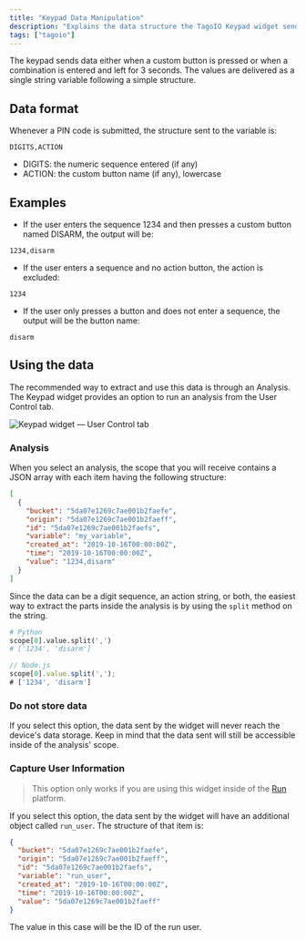 ```yaml
---
title: "Keypad Data Manipulation"
description: "Explains the data structure the TagoIO Keypad widget sends when users enter PINs or press custom buttons, with examples and guidance on extracting that data using an analysis via the User Control tab."
tags: ["tagoio"]
---
```

The keypad sends data either when a custom button is pressed or when a combination is entered and left for 3 seconds. The values are delivered as a single string variable following a simple structure.

## Data format
Whenever a PIN code is submitted, the structure sent to the variable is:

```text
DIGITS,ACTION
```

- DIGITS: the numeric sequence entered (if any)
- ACTION: the custom button name (if any), lowercase

## Examples
- If the user enters the sequence 1234 and then presses a custom button named DISARM, the output will be:

```text
1234,disarm
```

- If the user enters a sequence and no action button, the action is excluded:

```text
1234
```

- If the user only presses a button and does not enter a sequence, the output will be the button name:

```text
disarm
```

## Using the data
The recommended way to extract and use this data is through an Analysis. The Keypad widget provides an option to run an analysis from the User Control tab.

![Keypad widget — User Control tab](/docs_imagem/tagoio/keypad-data-manipulation-2.png)

### Analysis
When you select an analysis, the scope that you will receive contains a JSON array with each item having the following structure:

```json
[
  {
    "bucket": "5da07e1269c7ae001b2faefe",
    "origin": "5da07e1269c7ae001b2faeff",
    "id": "5da07e1269c7ae001b2faefs",
    "variable": "my_variable",
    "created_at": "2019-10-16T00:00:00Z",
    "time": "2019-10-16T00:00:00Z",
    "value": "1234,disarm"
  }
]
```

Since the data can be a digit sequence, an action string, or both, the easiest way to extract the parts inside the analysis is by using the `split` method on the string.

```python
# Python
scope[0].value.split(',')
# ['1234', 'disarm']
```

```javascript
// Node.js
scope[0].value.split(',');
# ['1234', 'disarm']
```

### Do not store data
If you select this option, the data sent by the widget will never reach the device's data storage. Keep in mind that the data sent will still be accessible inside of the analysis' scope.

### Capture User Information
> This option only works if you are using this widget inside of the [Run](https://help.tago.io/portal/en/kb/articles/191-tagorun) platform.

If you select this option, the data sent by the widget will have an additional object called `run_user`. The structure of that item is:

```json
{
  "bucket": "5da07e1269c7ae001b2faefe",
  "origin": "5da07e1269c7ae001b2faeff",
  "id": "5da07e1269c7ae001b2faefs",
  "variable": "run_user",
  "created_at": "2019-10-16T00:00:00Z",
  "time": "2019-10-16T00:00:00Z",
  "value": "5da07e1269c7ae001b2faeff"
}
```

The value in this case will be the ID of the run user.